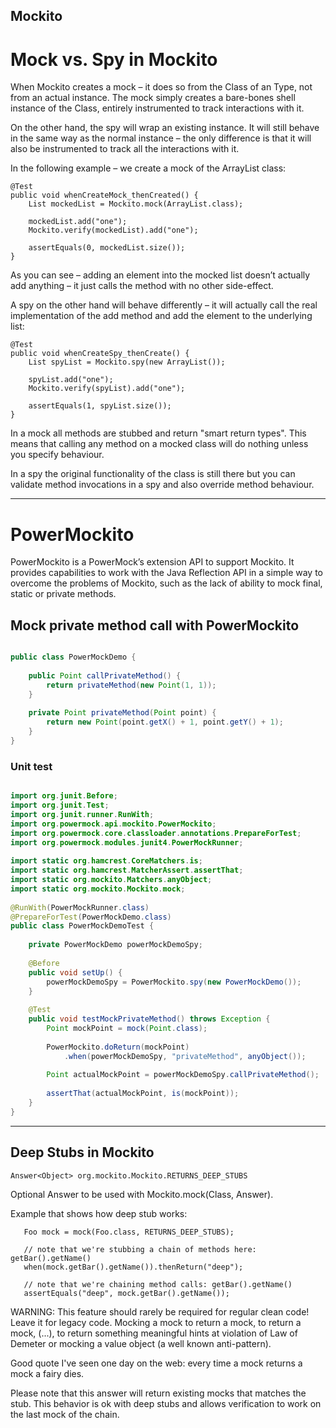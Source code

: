 Mockito
---

# Mock vs. Spy in Mockito
 
When Mockito creates a mock – it does so from the Class of an Type, not from an actual instance. The mock simply creates a bare-bones shell instance of the Class, entirely instrumented to track interactions with it.

On the other hand, the spy will wrap an existing instance. It will still behave in the same way as the normal instance – the only difference is that it will also be instrumented to track all the interactions with it.

In the following example – we create a mock of the ArrayList class:

```
@Test
public void whenCreateMock_thenCreated() {
    List mockedList = Mockito.mock(ArrayList.class);
 
    mockedList.add("one");
    Mockito.verify(mockedList).add("one");
 
    assertEquals(0, mockedList.size());
}
```

As you can see – adding an element into the mocked list doesn’t actually add anything – it just calls the method with no other side-effect.

A spy on the other hand will behave differently – it will actually call the real implementation of the add method and add the element to the underlying list:

```
@Test
public void whenCreateSpy_thenCreate() {
    List spyList = Mockito.spy(new ArrayList());
 
    spyList.add("one");
    Mockito.verify(spyList).add("one");
 
    assertEquals(1, spyList.size());
}
```
 
In a mock all methods are stubbed and return "smart return types". This means that calling any method on a mocked class will do nothing unless you specify behaviour.

In a spy the original functionality of the class is still there but you can validate method invocations in a spy and also override method behaviour.

---


# PowerMockito 

PowerMockito is a PowerMock’s extension API to support Mockito. It provides capabilities to work with the Java Reflection API in a simple way to overcome the problems of Mockito, such as the lack of ability to mock final, static or private methods.

## Mock private method call with PowerMockito

```java

public class PowerMockDemo {
 
    public Point callPrivateMethod() {
        return privateMethod(new Point(1, 1));
    }
 
    private Point privateMethod(Point point) {
        return new Point(point.getX() + 1, point.getY() + 1);
    }
}
```


### Unit test

```java

import org.junit.Before;
import org.junit.Test;
import org.junit.runner.RunWith;
import org.powermock.api.mockito.PowerMockito;
import org.powermock.core.classloader.annotations.PrepareForTest;
import org.powermock.modules.junit4.PowerMockRunner;
 
import static org.hamcrest.CoreMatchers.is;
import static org.hamcrest.MatcherAssert.assertThat;
import static org.mockito.Matchers.anyObject;
import static org.mockito.Mockito.mock;
 
@RunWith(PowerMockRunner.class)
@PrepareForTest(PowerMockDemo.class)
public class PowerMockDemoTest {
 
    private PowerMockDemo powerMockDemoSpy;
 
    @Before
    public void setUp() {
        powerMockDemoSpy = PowerMockito.spy(new PowerMockDemo());
    }
 
    @Test
    public void testMockPrivateMethod() throws Exception {
        Point mockPoint = mock(Point.class);
 
        PowerMockito.doReturn(mockPoint)
            .when(powerMockDemoSpy, "privateMethod", anyObject());
 
        Point actualMockPoint = powerMockDemoSpy.callPrivateMethod();
 
        assertThat(actualMockPoint, is(mockPoint));
    }
}
```

---

## Deep Stubs in Mockito

`Answer<Object> org.mockito.Mockito.RETURNS_DEEP_STUBS`

Optional Answer to be used with Mockito.mock(Class, Answer).

Example that shows how deep stub works:

```
   Foo mock = mock(Foo.class, RETURNS_DEEP_STUBS);

   // note that we're stubbing a chain of methods here: getBar().getName()
   when(mock.getBar().getName()).thenReturn("deep");

   // note that we're chaining method calls: getBar().getName()
   assertEquals("deep", mock.getBar().getName());
```

WARNING: This feature should rarely be required for regular clean code! Leave it for legacy code. Mocking a mock to return a mock, to return a mock, (...), to return something meaningful hints at violation of Law of Demeter or mocking a value object (a well known anti-pattern).

Good quote I've seen one day on the web: every time a mock returns a mock a fairy dies.

Please note that this answer will return existing mocks that matches the stub. This behavior is ok with deep stubs and allows verification to work on the last mock of the chain.
